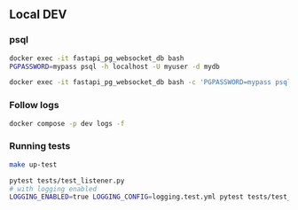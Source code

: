 ## Local DEV

### psql

```bash
docker exec -it fastapi_pg_websocket_db bash
PGPASSWORD=mypass psql -h localhost -U myuser -d mydb

docker exec -it fastapi_pg_websocket_db bash -c 'PGPASSWORD=mypass psql -h localhost -U myuser -d mydb'
```

### Follow logs

```bash
docker compose -p dev logs -f
```

### Running tests

```bash
make up-test
```

```bash
pytest tests/test_listener.py
# with logging enabled
LOGGING_ENABLED=true LOGGING_CONFIG=logging.test.yml pytest tests/test_listener.py
```
